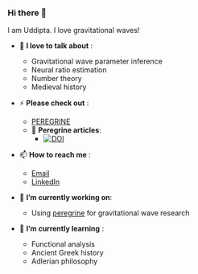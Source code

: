 ### Hi there 👋
I am Uddipta. I love gravitational waves! 

<!--
**Uddiptaatwork/Uddiptaatwork** is a ✨ _special_ ✨ repository because its `README.md` (this file) appears on your GitHub profile.

Here are some ideas to get you started:

- 🔭 I’m currently working on ...
- 🌱 I’m currently learning ...
- 👯 I’m looking to collaborate on ...
- 🤔 I’m looking for help with ...
- 💬 Ask me about ...
- 📫 How to reach me: ...
- 😄 Pronouns: ...
- ⚡ Fun fact: ...
-->
- 💬 **I love to talk about** : 
  - Gravitational wave parameter inference
  - Neural ratio estimation
  - Number theory
  - Medieval history
 
- ⚡ **Please check out** :   
  - [PEREGRINE](https://github.com/undark-lab/peregrine-public)
  - 🌱 **Peregrine articles**:
    - [![DOI](https://img.shields.io/badge/DOI-arXiv.2304.02035-brightgreen)](https://arxiv.org/abs/2304.02035)

- 📫 **How to reach me** :
  - [Email](u.bhardwaj@uva.nl)
  - [LinkedIn](https://www.linkedin.com/in/uddipta-bhardwaj-05b752161/) 
 
- 🔭 **I’m currently working on**:
  - Using [peregrine]() for gravitational wave research
  
- 🌱 **I’m currently learning** :
  - Functional analysis
  - Ancient Greek history
  - Adlerian philosophy
 
